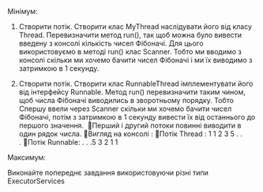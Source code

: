 Мінімум: 
1. Створити потік. Створити клас MyThread наслідувати його від класу Thread. Перевизначити метод run(), так щоб можна було вивести введену з консолі кількість чисел Фібоначі. Для цього використовуємо в методі run() клас Scanner. Тобто ми вводимо з консолі скільки ми хочемо бачити чисел Фібоначі і ми їх виводимо з затримкою в 1 секунду. 

2. Створити потік. Створити клас RunnableThread імплементувати його від інтерфейсу Runnable. Метод run() перевизначити таким чином, щоб числа Фібоначі виводились в зворотньому порядку. Тобто Спершу ввели через Scanner скільки ми хочемо бачити чисел Фібоначі, потім з затримкою в 1 секунду вивести їх від останнього до першого значення. 
Перший і другий потоки повинні виводити в один рядок числа. Вигляд на консолі : Потік Thread : 1 1 2 3 5 . . . Потік Runnable: . . .5 3 2 1 1 

Максимум: 

Виконайте попереднє завдання використовуючи різні типи ExecutorServices